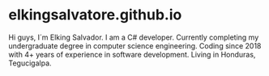# elkingsalvatore.github.io
Hi guys, I´m Elking Salvador. I am a C# developer.
Currently completing my undergraduate degree in computer science engineering.
Coding since 2018 with 4+ years of experience in software development.
Living in Honduras, Tegucigalpa.
